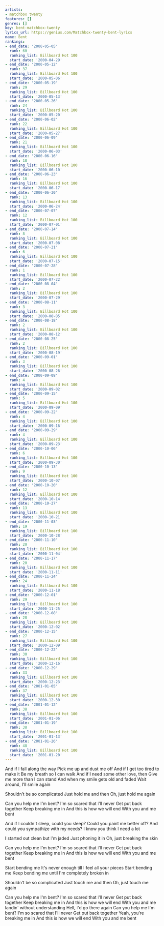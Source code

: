 ```yaml
---
artists:
- matchbox twenty
features: []
genres: []
key: bent-matchbox-twenty
lyrics_url: https://genius.com/Matchbox-twenty-bent-lyrics
name: Bent
rankings:
- end_date: '2000-05-05'
  rank: 60
  ranking_list: Billboard Hot 100
  start_date: '2000-04-29'
- end_date: '2000-05-12'
  rank: 37
  ranking_list: Billboard Hot 100
  start_date: '2000-05-06'
- end_date: '2000-05-19'
  rank: 29
  ranking_list: Billboard Hot 100
  start_date: '2000-05-13'
- end_date: '2000-05-26'
  rank: 24
  ranking_list: Billboard Hot 100
  start_date: '2000-05-20'
- end_date: '2000-06-02'
  rank: 22
  ranking_list: Billboard Hot 100
  start_date: '2000-05-27'
- end_date: '2000-06-09'
  rank: 21
  ranking_list: Billboard Hot 100
  start_date: '2000-06-03'
- end_date: '2000-06-16'
  rank: 18
  ranking_list: Billboard Hot 100
  start_date: '2000-06-10'
- end_date: '2000-06-23'
  rank: 16
  ranking_list: Billboard Hot 100
  start_date: '2000-06-17'
- end_date: '2000-06-30'
  rank: 13
  ranking_list: Billboard Hot 100
  start_date: '2000-06-24'
- end_date: '2000-07-07'
  rank: 12
  ranking_list: Billboard Hot 100
  start_date: '2000-07-01'
- end_date: '2000-07-14'
  rank: 8
  ranking_list: Billboard Hot 100
  start_date: '2000-07-08'
- end_date: '2000-07-21'
  rank: 6
  ranking_list: Billboard Hot 100
  start_date: '2000-07-15'
- end_date: '2000-07-28'
  rank: 1
  ranking_list: Billboard Hot 100
  start_date: '2000-07-22'
- end_date: '2000-08-04'
  rank: 2
  ranking_list: Billboard Hot 100
  start_date: '2000-07-29'
- end_date: '2000-08-11'
  rank: 3
  ranking_list: Billboard Hot 100
  start_date: '2000-08-05'
- end_date: '2000-08-18'
  rank: 2
  ranking_list: Billboard Hot 100
  start_date: '2000-08-12'
- end_date: '2000-08-25'
  rank: 2
  ranking_list: Billboard Hot 100
  start_date: '2000-08-19'
- end_date: '2000-09-01'
  rank: 3
  ranking_list: Billboard Hot 100
  start_date: '2000-08-26'
- end_date: '2000-09-08'
  rank: 4
  ranking_list: Billboard Hot 100
  start_date: '2000-09-02'
- end_date: '2000-09-15'
  rank: 5
  ranking_list: Billboard Hot 100
  start_date: '2000-09-09'
- end_date: '2000-09-22'
  rank: 4
  ranking_list: Billboard Hot 100
  start_date: '2000-09-16'
- end_date: '2000-09-29'
  rank: 4
  ranking_list: Billboard Hot 100
  start_date: '2000-09-23'
- end_date: '2000-10-06'
  rank: 6
  ranking_list: Billboard Hot 100
  start_date: '2000-09-30'
- end_date: '2000-10-13'
  rank: 9
  ranking_list: Billboard Hot 100
  start_date: '2000-10-07'
- end_date: '2000-10-20'
  rank: 12
  ranking_list: Billboard Hot 100
  start_date: '2000-10-14'
- end_date: '2000-10-27'
  rank: 13
  ranking_list: Billboard Hot 100
  start_date: '2000-10-21'
- end_date: '2000-11-03'
  rank: 19
  ranking_list: Billboard Hot 100
  start_date: '2000-10-28'
- end_date: '2000-11-10'
  rank: 20
  ranking_list: Billboard Hot 100
  start_date: '2000-11-04'
- end_date: '2000-11-17'
  rank: 20
  ranking_list: Billboard Hot 100
  start_date: '2000-11-11'
- end_date: '2000-11-24'
  rank: 24
  ranking_list: Billboard Hot 100
  start_date: '2000-11-18'
- end_date: '2000-12-01'
  rank: 29
  ranking_list: Billboard Hot 100
  start_date: '2000-11-25'
- end_date: '2000-12-08'
  rank: 28
  ranking_list: Billboard Hot 100
  start_date: '2000-12-02'
- end_date: '2000-12-15'
  rank: 27
  ranking_list: Billboard Hot 100
  start_date: '2000-12-09'
- end_date: '2000-12-22'
  rank: 30
  ranking_list: Billboard Hot 100
  start_date: '2000-12-16'
- end_date: '2000-12-29'
  rank: 33
  ranking_list: Billboard Hot 100
  start_date: '2000-12-23'
- end_date: '2001-01-05'
  rank: 37
  ranking_list: Billboard Hot 100
  start_date: '2000-12-30'
- end_date: '2001-01-12'
  rank: 38
  ranking_list: Billboard Hot 100
  start_date: '2001-01-06'
- end_date: '2001-01-19'
  rank: 38
  ranking_list: Billboard Hot 100
  start_date: '2001-01-13'
- end_date: '2001-01-26'
  rank: 48
  ranking_list: Billboard Hot 100
  start_date: '2001-01-20'
---
```

And if I fall along the way
Pick me up and dust me off
And if I get too tired to make it
Be my breath so I can walk
And if I need some other love, then
Give me more than I can stand
And when my smile gets old and faded
Wait around, I'll smile again


Shouldn't be so complicated
Just hold me and then
Oh, just hold me again


Can you help me I'm bent?
I'm so scared that I'll never
Get put back together
Keep breaking me in
And this is how we will end
With you and me bent


And if I couldn't sleep, could you sleep?
Could you paint me better off?
And could you sympathize with my needs?
I know you think I need a lot


I started out clean but I'm jaded
Just phoning it in
Oh, just breaking the skin


Can you help me I'm bent?
I'm so scared that I'll never
Get put back together
Keep breaking me in
And this is how we will end
With you and me bent


Start bending me
It's never enough till I feel all your pieces
Start bending me
Keep bending me until I'm completely broken in


Shouldn't be so complicated
Just touch me and then
Oh, just touch me again


Can you help me I'm bent?
I'm so scared that I'll never
Get put back together
Keep breaking me in
And this is how we will end
With you and me landin' without understanding
Hell, I'd go there again
Can you help me I'm bent?
I'm so scared that I'll never
Get put back together
Yeah, you're breaking me in
And this is how we will end
With you and me bent
